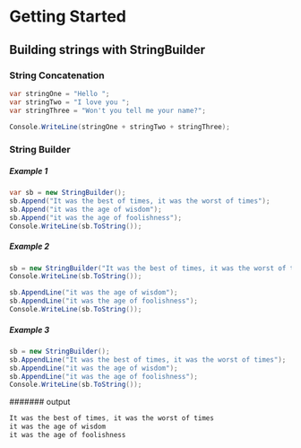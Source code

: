 # Getting Started

## Building strings with StringBuilder
### String Concatenation

```cs
var stringOne = "Hello ";
var stringTwo = "I love you ";
var stringThree = "Won't you tell me your name?";

Console.WriteLine(stringOne + stringTwo + stringThree);
```

###  String Builder

##### Example 1

```cs
var sb = new StringBuilder();
sb.Append("It was the best of times, it was the worst of times");
sb.Append("it was the age of wisdom");
sb.Append("it was the age of foolishness");
Console.WriteLine(sb.ToString());
```
##### Example 2

```cs
sb = new StringBuilder("It was the best of times, it was the worst of times");
Console.WriteLine(sb.ToString());

sb.AppendLine("it was the age of wisdom");
sb.AppendLine("it was the age of foolishness");
Console.WriteLine(sb.ToString());
```

##### Example 3

```cs
sb = new StringBuilder();
sb.AppendLine("It was the best of times, it was the worst of times");
sb.AppendLine("it was the age of wisdom");
sb.AppendLine("it was the age of foolishness");
Console.WriteLine(sb.ToString());
```

####### output
```cs
It was the best of times, it was the worst of times
it was the age of wisdom
it was the age of foolishness

```